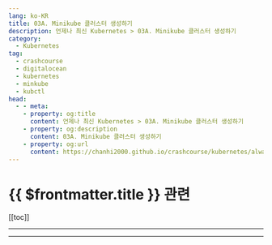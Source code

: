 ```yaml
---
lang: ko-KR
title: 03A. Minikube 클러스터 생성하기
description: 언제나 최신 Kubernetes > 03A. Minikube 클러스터 생성하기
category:
  - Kubernetes
tag:
  - crashcourse
  - digitalocean
  - kubernetes
  - minkube
  - kubctl
head:
  - - meta:
    - property: og:title
      content: 언제나 최신 Kubernetes > 03A. Minikube 클러스터 생성하기
    - property: og:description
      content: 03A. Minikube 클러스터 생성하기
    - property: og:url
      content: https://chanhi2000.github.io/crashcourse/kubernetes/always-up-to-date-kubernetes/03A.html
---
```


# {{ $frontmatter.title }} 관련

[[toc]]

---

---

<TagLinks />